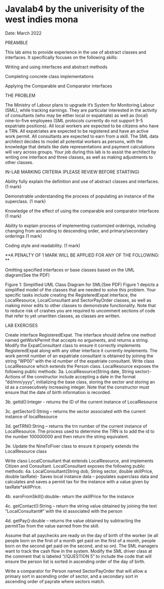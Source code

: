 # Javalab4 by the univerisity of the west indies mona
Date: March 2022

PREAMBLE

This lab aims to provide experience in the use of abstract classes and interfaces. It specifically focuses on the following skills:

Writing and using interfaces and abstract methods

Completing concrete class implementations

Applying the Comparable and Comparator interfaces

THE PROBLEM

The Ministry of Labour plans to upgrade it’s System for Monitoring Labour (SML), while tracking earnings. They are particular interested in the activity of consultants (who may be either local or expatriate) as well as (local) nine-to-five employees (SML protocols currently do not support 9-5 expatriate positions). All local workers are expected to be citizens who have a TRN. All expatriates are expected to be registered and have an active work permit. All consultants are expected to earn from a skill. The SML data architect decides to model all potential workers as persons, with the knowledge that details like date representations and payment calculations will vary across groups. Your job during this lab is to assist the architect by writing one interface and three classes, as well as making adjustments to other classes.

IN-LAB MARKING CRITERIA (PLEASE REVIEW BEFORE STARTING)

Ability fully explain the definition and use of abstract classes and interfaces.(1 mark)

Demonstrable understanding the process of populating an instance of the superclass. (1 mark)

Knowledge of the effect of using the comparable and comparator interfaces (1 mark)

Ability to explain process of implementing customized orderings, including changing from ascending to descending order, and primary/secondary orderings (1 mark)

Coding style and readability. (1 mark)

**A PENALTY OF 1 MARK WILL BE APPLIED FOR ANY OF THE FOLLOWING: **

Omitting specified interfaces or base classes based on the UML diagram(See the PDF)

Figure 1: Simplified UML Class Diagram for SML(See PDF) Figure 1 depicts a simplified model of the classes that are needed to solve this problem. Your specific tasks include creating the RegisteredExpat interface, the LocalResource, LocalConsultant and SectorPayOrder classes, as well as making minor edits to other classes to demonstrate functionality. Note that to reduce risk of crashes you are required to uncomment sections of code that refer to yet unwritten classes, as classes are written.

LAB EXERCISES

Create interface RegisteredExpat. The interface should define one method named getWorkPermit that accepts no arguments, and returns a string.
Modify the ExpatConsultant class to ensure it correctly implements RegisteredExpat along with any other interface it currently implements. The work permit number of an expatriate consultant is obtained by joining the string “WP00” with the id number of the expatriate consultant.
Write class LocalResource which extends the Person class. LocalResource exposes the following public methods:
3a. LocalResource(String date, String sector)- Actions of the constructor include accepting a date in the format “dd/mm/yyyy”, initializing the base class, storing the sector and storing an id as a consecutively increasing integer. Note that the constructor must ensure that the date of birth information is recorded.

3b. getId():Integer - returns the ID of the current instance of LocalResource

3c. getSector():String – returns the sector associated with the current instance of localResource

3d. getTRN():String – returns the trn number of the current instance of LocalResource. The process used to determine the TRN is to add the id to the number 100000000 and then return the string equivalent.

3e. Update the NineToFiver class to ensure it properly extends the LocalResource class

Write class LocalConsultant that extends LocalResource, and implements Citizen and Consultant. LocalConsultant exposes the following public methods:
4a. LocalConsultant(String dob, String sector, double skillPrice, double taxRate)- Saves local instance data – populates superclass data and calculates and saves a permit tax for the instance with a value given by taxRate*skillPrice.

4b. earnFromSkill():double- return the skillPrice for the instance

4c. getContact():String – return the string value obtained by joining the text “LocalConsultant#” with the id associated with the person

4d. getPay():double – returns the value obtained by subtracting the permitTax from the value earned from the skill.

Assume that all paychecks are ready on the day of birth of the worker (ie all people born on the first of a month get paid on the first of a month, people born on the second get paid on the second, and so on). The SML managers want to track the cash flow in the system. Modify the SML driver class at the comment that is labeled “//QUESTION 5” to include the code that will ensure the person list is sorted in ascending order of the day of birth.

Write a comparator for Person named SectorPayOrder that will allow a primary sort in ascending order of sector, and a secondary sort in ascending order of payrate where sectors match.